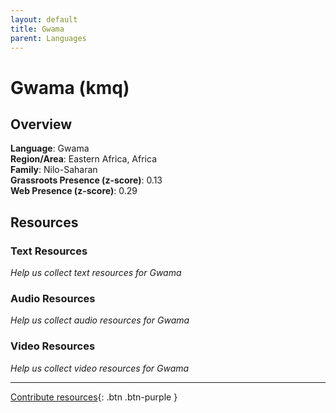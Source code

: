 ```yaml
---
layout: default
title: Gwama
parent: Languages
---
```


# Gwama (kmq)

## Overview

**Language**: Gwama  
**Region/Area**: Eastern Africa, Africa  
**Family**: Nilo-Saharan  
**Grassroots Presence (z-score)**: 0.13  
**Web Presence (z-score)**: 0.29  

## Resources

### Text Resources
*Help us collect text resources for Gwama*

### Audio Resources
*Help us collect audio resources for Gwama*

### Video Resources
*Help us collect video resources for Gwama*

---

[Contribute resources](https://forms.office.com/e/1SfLJx3u1r){: .btn .btn-purple }
